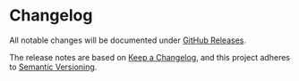 # Changelog

All notable changes will be documented under [GitHub Releases](https://github.com/flatland-association/flatland-benchmarks/releases).

The release notes are based on [Keep a Changelog](https://keepachangelog.com/),
and this project adheres to [Semantic Versioning](https://semver.org/).


